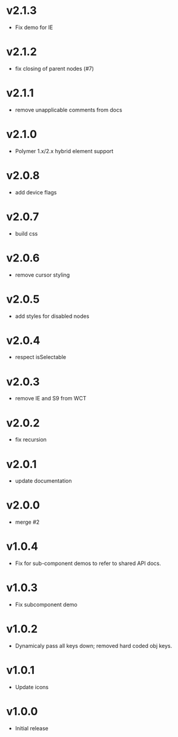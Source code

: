 v2.1.3
==================
* Fix demo for IE

v2.1.2
==================
* fix closing of parent nodes (#7)

v2.1.1
==================
* remove unapplicable comments from docs

v2.1.0
==================
* Polymer 1.x/2.x hybrid element support

v2.0.8
==================
* add device flags

v2.0.7
==================
* build css

v2.0.6
==================
* remove cursor styling

v2.0.5
==================
* add styles for disabled nodes

v2.0.4
==================
* respect isSelectable

v2.0.3
==================
* remove IE and S9 from WCT

v2.0.2
==================
* fix recursion

v2.0.1
==================
* update documentation

v2.0.0
==================
* merge #2

v1.0.4
==================
* Fix for sub-component demos to refer to shared API docs.

v1.0.3
==================
* Fix subcomponent demo

v1.0.2
==================
* Dynamicaly pass all keys down; removed hard coded obj keys.

v1.0.1
==================
* Update icons

v1.0.0
==================
* Initial release
